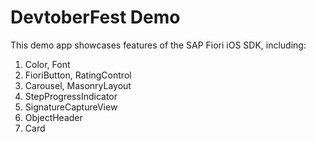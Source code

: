#  DevtoberFest Demo

This demo app showcases features of the SAP Fiori iOS SDK, including:
1. Color, Font
2. FioriButton, RatingControl
3. Carousel, MasonryLayout
4. StepProgressIndicator
5. SignatureCaptureView
6. ObjectHeader
7. Card
